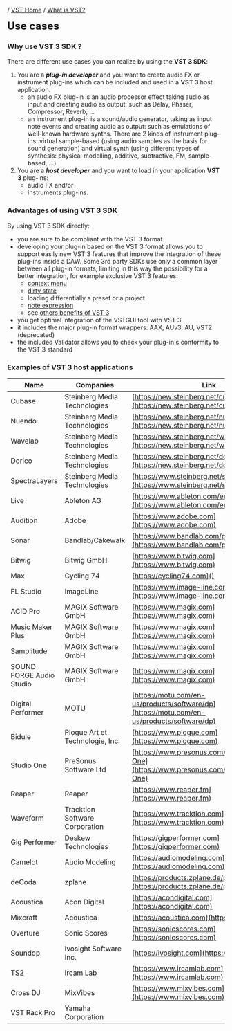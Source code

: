 / [VST Home](../Index.md) / [What is VST?](../What+is+VST/Index.md)

<font size="5">**Use cases**</font>

### Why use VST 3 SDK ?

There are different use cases you can realize by using the **VST 3 SDK**:

1. You are a ***plug-in developer*** and you want to create audio FX or instrument plug-ins which can be included and used in a **VST 3** host application.
    - an audio FX plug-in is an audio processor effect taking audio as input and creating audio as output: such as Delay, Phaser, Compressor, Reverb, …
    - an instrument plug-in is a sound/audio generator, taking as input note events and creating audio as output: such as emulations of well-known hardware synths. There are 2 kinds of instrument plug-ins: virtual sample-based (using audio samples as the basis for sound generation) and virtual synth (using different types of synthesis: physical modelling, additive, subtractive, FM, sample-based, …)
2. You are a ***host developer*** and you want to load in your application **VST 3** plug-ins:
    - audio FX and/or
    - instruments plug-ins.

### Advantages of using VST 3 SDK

By using VST 3 SDK directly:
- you are sure to be compliant with the VST 3 format.
- developing your plug-in based on the VST 3 format allows you to support easily new VST 3 features that improve the integration of these plug-ins inside a DAW. Some 3rd party SDKs use only a common layer between all plug-in formats, limiting in this way the possibility for a better integration, for example exclusive VST 3 features:
    - [context menu](https://developer.steinberg.help/display/VST/%5B3.5.0%5D+Context+Menu+Support)
    - [dirty state](https://developer.steinberg.help/display/VST/%5B3.1.0%5D+Dirty+State%2C+Open+Editor+Request+and+UI+Group+Editing+Support)
    - loading differentially a preset or a project
    - [note expression](https://developer.steinberg.help/display/VST/%5B3.5.0%5D+Note+Expression+Support)
    - see [others benefits of VST 3](pages/Main+benefits+of+VST+3/Index.md)
- you get optimal integration of the VSTGUI tool with VST 3
- it includes the major plug-in format wrappers:  AAX, AUv3, AU, VST2 (deprecated)
- the included Validator allows you to check your plug-in's conformity to the VST 3 standard

### Examples of VST 3 host applications

| **Name** | **Companies** | **Link** |
| -------- | ------------- | -------- |
| Cubase | Steinberg Media Technologies | [https://new.steinberg.net/cubase](https://new.steinberg.net/cubase) |
| Nuendo | Steinberg Media Technologies	| [https://new.steinberg.net/nuendo](https://new.steinberg.net/nuendo) |
| Wavelab | Steinberg Media Technologies | [https://new.steinberg.net/wavelab](https://new.steinberg.net/wavelab) |
| Dorico | Steinberg Media Technologies | [https://new.steinberg.net/dorico](https://new.steinberg.net/dorico) |
| SpectraLayers	| Steinberg Media Technologies | [https://www.steinberg.net/spectralayers](https://www.steinberg.net/spectralayers) |
| Live | Ableton AG | [https://www.ableton.com/en/live](https://www.ableton.com/en/live) |
| Audition	| Adobe	| [https://www.adobe.com](https://www.adobe.com) |
| Sonar	| Bandlab/Cakewalk | [https://www.bandlab.com/products/cakewalk](https://www.bandlab.com/products/cakewalk) |
| Bitwig | Bitwig GmbH | [https://www.bitwig.com](https://www.bitwig.com) |
| Max | Cycling 74 | [https://cycling74.com]() |
| FL Studio	| ImageLine | [https://www.image-line.com](https://www.image-line.com) |
| ACID Pro | MAGIX Software GmbH | [https://www.magix.com](https://www.magix.com) |
| Music Maker Plus	| MAGIX Software GmbH | [https://www.magix.com](https://www.magix.com) |
| Samplitude | MAGIX Software GmbH | [https://www.magix.com](https://www.magix.com) |
| SOUND FORGE Audio Studio	| MAGIX Software GmbH | [https://www.magix.com](https://www.magix.com) |
| Digital Performer	| MOTU | [https://motu.com/en-us/products/software/dp](https://motu.com/en-us/products/software/dp) |
| Bidule | Plogue Art et Technologie, Inc. | [https://www.plogue.com](https://www.plogue.com) |
| Studio One | PreSonus Software Ltd | [https://www.presonus.com/products/Studio-One](https://www.presonus.com/products/Studio-One) |
| Reaper | Reaper | [https://www.reaper.fm](https://www.reaper.fm) |
| Waveform | Tracktion Software Corporation	| [https://www.tracktion.com](https://www.tracktion.com) |
| Gig Performer	| Deskew Technologies | [https://gigperformer.com](https://gigperformer.com) |
| Camelot | Audio Modeling | [https://audiomodeling.com](https://audiomodeling.com) |
| deCoda | zplane | [https://products.zplane.de/products/decoda](https://products.zplane.de/products/decoda) |
| Acoustica	| Acon Digital | [https://acondigital.com](https://acondigital.com) |
| Mixcraft | Acoustica | [https://acoustica.com](https://acoustica.com) |
| Overture | Sonic Scores | [https://sonicscores.com](https://sonicscores.com) |
| Soundop | Ivosight Software Inc. | [https://ivosight.com](https://ivosight.com) |
| TS2 | Ircam Lab | [https://www.ircamlab.com](https://www.ircamlab.com) |
| Cross DJ | MixVibes | [https://www.mixvibes.com](https://www.mixvibes.com) |
| VST Rack Pro | Yamaha Corporation | |
